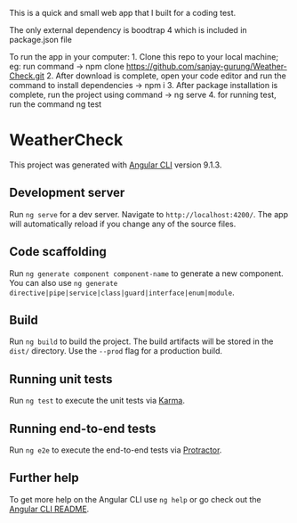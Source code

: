 
This is a quick and small web app that I built for a coding test. 

The only external dependency is boodtrap 4 which is included in package.json file

To run the app in your computer:
    1. Clone this repo to your local machine;
        eg: run command ->  npm clone https://github.com/sanjay-gurung/Weather-Check.git
    2. After download is complete, open your code editor and run the command to install dependencies ->  npm i 
    3. After package installation is complete, run the project using command ->  ng serve
    4. for running test, run the command ng test






# WeatherCheck
This project was generated with [Angular CLI](https://github.com/angular/angular-cli) version 9.1.3.


## Development server

Run `ng serve` for a dev server. Navigate to `http://localhost:4200/`. The app will automatically reload if you change any of the source files.

## Code scaffolding

Run `ng generate component component-name` to generate a new component. You can also use `ng generate directive|pipe|service|class|guard|interface|enum|module`.

## Build

Run `ng build` to build the project. The build artifacts will be stored in the `dist/` directory. Use the `--prod` flag for a production build.

## Running unit tests

Run `ng test` to execute the unit tests via [Karma](https://karma-runner.github.io).

## Running end-to-end tests

Run `ng e2e` to execute the end-to-end tests via [Protractor](http://www.protractortest.org/).

## Further help

To get more help on the Angular CLI use `ng help` or go check out the [Angular CLI README](https://github.com/angular/angular-cli/blob/master/README.md).
